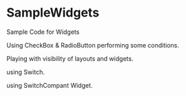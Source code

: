 # SampleWidgets
Sample Code for Widgets


Using CheckBox & RadioButton performing some conditions.

Playing with visibility of layouts and widgets.

using Switch.

using SwitchCompant Widget.
